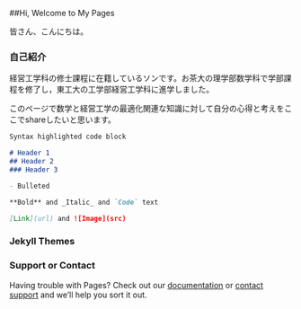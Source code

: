 ##Hi, Welcome to My Pages

皆さん、こんにちは。

### 自己紹介
経営工学科の修士課程に在籍しているソンです。お茶大の理学部数学科で学部課程を修了し，東工大の工学部経営工学科に進学しました。

このページで数学と経営工学の最適化関連な知識に対して自分の心得と考えをここでshareしたいと思います。


```markdown
Syntax highlighted code block

# Header 1
## Header 2
### Header 3

- Bulleted

**Bold** and _Italic_ and `Code` text

[Link](url) and ![Image](src)
```

### Jekyll Themes


### Support or Contact

Having trouble with Pages? Check out our [documentation](https://docs.github.com/categories/github-pages-basics/) or [contact support](https://support.github.com/contact) and we’ll help you sort it out.
